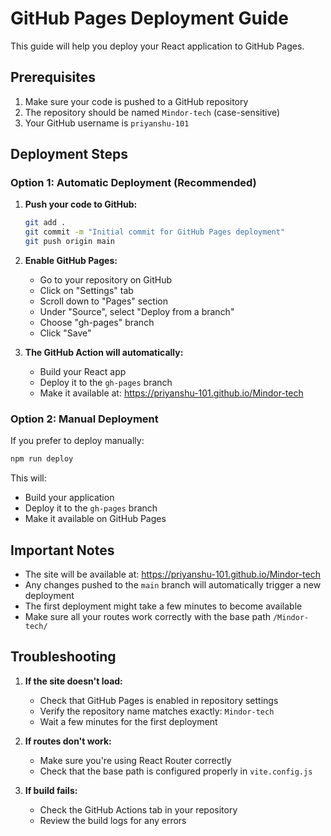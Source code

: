 # GitHub Pages Deployment Guide

This guide will help you deploy your React application to GitHub Pages.

## Prerequisites

1. Make sure your code is pushed to a GitHub repository
2. The repository should be named `Mindor-tech` (case-sensitive)
3. Your GitHub username is `priyanshu-101`

## Deployment Steps

### Option 1: Automatic Deployment (Recommended)

1. **Push your code to GitHub:**
   ```bash
   git add .
   git commit -m "Initial commit for GitHub Pages deployment"
   git push origin main
   ```

2. **Enable GitHub Pages:**
   - Go to your repository on GitHub
   - Click on "Settings" tab
   - Scroll down to "Pages" section
   - Under "Source", select "Deploy from a branch"
   - Choose "gh-pages" branch
   - Click "Save"

3. **The GitHub Action will automatically:**
   - Build your React app
   - Deploy it to the `gh-pages` branch
   - Make it available at: https://priyanshu-101.github.io/Mindor-tech

### Option 2: Manual Deployment

If you prefer to deploy manually:

```bash
npm run deploy
```

This will:
- Build your application
- Deploy it to the `gh-pages` branch
- Make it available on GitHub Pages

## Important Notes

- The site will be available at: https://priyanshu-101.github.io/Mindor-tech
- Any changes pushed to the `main` branch will automatically trigger a new deployment
- The first deployment might take a few minutes to become available
- Make sure all your routes work correctly with the base path `/Mindor-tech/`

## Troubleshooting

1. **If the site doesn't load:**
   - Check that GitHub Pages is enabled in repository settings
   - Verify the repository name matches exactly: `Mindor-tech`
   - Wait a few minutes for the first deployment

2. **If routes don't work:**
   - Make sure you're using React Router correctly
   - Check that the base path is configured properly in `vite.config.js`

3. **If build fails:**
   - Check the GitHub Actions tab in your repository
   - Review the build logs for any errors 